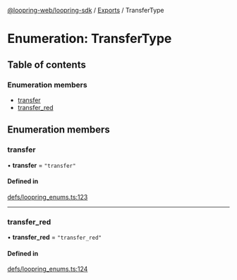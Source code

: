 [@loopring-web/loopring-sdk](../README.md) / [Exports](../modules.md) / TransferType

# Enumeration: TransferType

## Table of contents

### Enumeration members

- [transfer](TransferType.md#transfer)
- [transfer\_red](TransferType.md#transfer_red)

## Enumeration members

### transfer

• **transfer** = `"transfer"`

#### Defined in

[defs/loopring_enums.ts:123](https://github.com/Loopring/loopring_sdk/blob/fd60be9/src/defs/loopring_enums.ts#L123)

___

### transfer\_red

• **transfer\_red** = `"transfer_red"`

#### Defined in

[defs/loopring_enums.ts:124](https://github.com/Loopring/loopring_sdk/blob/fd60be9/src/defs/loopring_enums.ts#L124)
